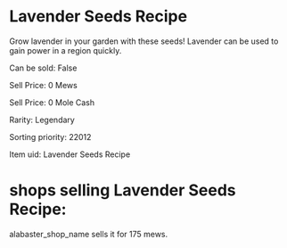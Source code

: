 # Lavender Seeds Recipe

Grow lavender in your garden with these seeds! Lavender can be used to gain power in a region quickly.

Can be sold: False

Sell Price: 0 Mews

Sell Price: 0 Mole Cash

Rarity: Legendary

Sorting priority: 22012

Item uid: Lavender Seeds Recipe

# shops selling Lavender Seeds Recipe:

alabaster_shop_name sells it for 175 mews.